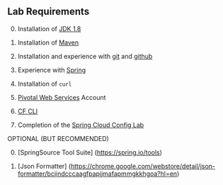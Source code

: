 ## Lab Requirements

0. Installation of [JDK 1.8](http://www.oracle.com/technetwork/java/javase/downloads/jdk8-downloads-2133151.html)

0. Installation of [Maven](https://maven.apache.org/)

0. Installation and experience with [git](https://git-scm.com/) and [github](https://github.com/)

0. Experience with [Spring](https://spring.io/)

0. Installation of `curl`

0. [Pivotal Web Services](https://run.pivotal.io/) Account

0. [CF CLI](https://console.run.pivotal.io/tools)

0. Completion of the [Spring Cloud Config Lab](https://github.com/pivotal-enablement/lab-instructions/blob/master/spring-cloud-config/pws-lab.md)

OPTIONAL (BUT RECOMMENDED)

0. [SpringSource Tool Suite] (https://spring.io/tools)

0. [Json Formatter] (https://chrome.google.com/webstore/detail/json-formatter/bcjindcccaagfpapjjmafapmmgkkhgoa?hl=en)
